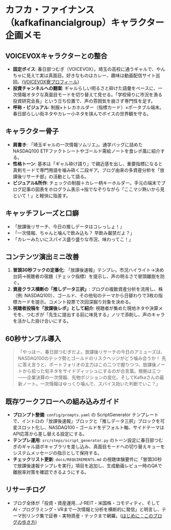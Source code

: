 # カフカ・ファイナンス（kafkafinancialgroup）キャラクター企画メモ

## VOICEVOXキャラクターとの整合
- **固定ボイス**: 春日部つむぎ（VOICEVOX）。埼玉の高校に通うギャルで、やんちゃに見えて実は真面目。好きなものはカレー、趣味は動画配信サイト巡回。([VOICEVOX寮プロフィール](https://voicevox.hiroshiba.jp/dormitory/kasukabe_tsumugi/))
- **投資チャンネルへの翻案**: ギャルらしい明るさと砕けた語彙をベースに、一次情報オタクな真面目モードを切り替えて見せる。「学校帰りに市況を漁る投資研究会長」という立ち位置で、声の雰囲気を崩さず専門性を足す。
- **呼称・ビジュアル**: 制服×トレカホルダー（指標カード）×ポータブル端末。春日部らしい街ネタやカレー小ネタを挟んでボイスの世界観を守る。

## キャラクター骨子
- **肩書き**: 「埼玉ギャルの一次情報ソムリエ」。通学バッグに詰めたNASDAQ100 ETFファクトシートやゴールド需給ノートを食レポ風に紹介する。
- **性格トーン**: 基本は「ギャル砕け語り」で親近感を出し、重要指標になると真剣モードで専門用語を噛み砕く二段ギア。ブログ由来の多資産分析を「放課後リサーチ部」の活動として語る。
- **ビジュアル&所作**: チェックの制服＋カレー柄キーホルダー。手元の端末でブログ記事の図表をホログラム表示→指でなぞりながら「ここマジ熱いから見といて！」と軽快に指差す。

## キャッチフレーズと口癖
- 「放課後リサーチ、今日の推しデータはコレっしょ！」
- 「一次情報、ちゃんと噛んで飲み込も？ 早飲み厳禁だよ？」
- 「カレーみたいにスパイス盛り盛りな市況、味わってこ！」

## コンテンツ演出ミニ改善
1. **冒頭30秒フックの定番化**: 「放課後速報」テンプレ。市況ハイライト→決め台詞→視聴者の宿題（チェック指標）を提示し、声の明るさで冒頭離脱を防ぐ。
2. **資産クラス横断の「推しデータ三択」**: ブログの複数資産分析を流用し、株（例: NASDAQ100）、ゴールド、その他旬のテーマから日替わりで3枚の指標カードを提示。コメント投票で次回深掘り対象を決める。
3. **視聴者投稿を「放課後レポ」として紹介**: 視聴者が集めた現地ネタや決算メモを、つむぎが「先生に提出する前に味見する」ノリで添削し、声のキャラを活かした掛け合いにする。

## 60秒サンプル導入
> 「やっほー、春日部つむぎだよ。放課後リサーチの今日のアミューズは、NASDAQ100のテック勢とゴールドのリスクヘッジがどう噛み合うか！ 先に答え言うと、ポートフォリオの主力はこの二つで握りつつ、放課後ノートから拾った旬ネタをサイドディッシュにするのが合言葉。根拠は三つ――企業決算の一次情報、先物ポジションの変化、そしてKafkaさんの最新ノート。一次情報はゆっくり噛んで、スパイス効いた判断でいこ？」

## 既存ワークフローへの組み込みガイド
- **プロンプト整備**: `config/prompts.yaml` の ScriptGenerator テンプレートで、イントロの「放課後速報」ブロックと「推しデータ三択」ブロックを可変スロット化し、NASDAQ100・ゴールドをデフォルト軸、サイドテーマはAPI応答から差し替える設定にする。
- **テンプレ運用**: `src/steps/script_generator.py` のトーン設定に春日部つむぎのギャル語ボキャブラリを差し込み、真面目モードへの切り替えキューをシステムメッセージの指示として保持する。
- **チェックリスト更新**: `docs/REQUIREMENTS.md` の視聴体験要件に「冒頭30秒で放課後速報テンプレを実行」項目を追加し、生成動画レビュー時のQAで離脱率対策を確認できるようにする。

## リサーチログ
- ブログ全体が「投資・資産運用…J-REIT・米国株・コモディティ、そしてAI・プログラミング・VRまで一次情報と分析を横断的に発信」と明言し、テーマ別リンク集で証券・実物資産・テックまで網羅。([はじめに：このブログの歩き方](https://kafkafinancialgroup.hatenablog.com/entry/2025/09/08/193351))
